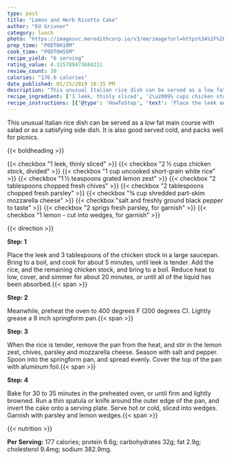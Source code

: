 ```yaml
---
type: post
title: "Lemon and Herb Risotto Cake"
author: "Ed Grivner"
category: lunch
photo: "https://imagesvc.meredithcorp.io/v3/mm/image?url=https%3A%2F%2Fimages.media-allrecipes.com%2Fuserphotos%2F714998.jpg"
prep_time: "P0DT0H10M"
cook_time: "P0DT0H55M"
recipe_yield: "6 serving"
rating_value: 4.315789473684211
review_count: 38
calories: "176.6 calories"
date_published: 01/15/2019 10:35 PM
description: "This unusual Italian rice dish can be served as a low fat main course with salad or as a satisfying side dish. It is also good served cold, and packs well for picnics."
recipe_ingredient: ['1 leek, thinly sliced', '2\u2009½ cups chicken stock, divided', '1 cup uncooked short-grain white rice', '1\u2009½ teaspoons grated lemon zest', '2 tablespoons chopped fresh chives', '2 tablespoons chopped fresh parsley', '¾ cup shredded part-skim mozzarella cheese', 'salt and freshly ground black pepper to taste', '2 sprigs fresh parsley, for garnish', '1 lemon - cut into wedges, for garnish']
recipe_instructions: [{'@type': 'HowToStep', 'text': 'Place the leek and 3 tablespoons of the chicken stock in a large saucepan. Bring to a boil, and cook for about 5 minutes, until leek is tender. Add the rice, and the remaining chicken stock, and bring to a boil. Reduce heat to low, cover, and simmer for about 20 minutes, or until all of the liquid has been absorbed.\n'}, {'@type': 'HowToStep', 'text': 'Meanwhile, preheat the oven to 400 degrees F (200 degrees C). Lightly grease a 9 inch springform pan.\n'}, {'@type': 'HowToStep', 'text': 'When the rice is tender, remove the pan from the heat, and stir in the lemon zest, chives, parsley and mozzarella cheese. Season with salt and pepper. Spoon into the springform pan, and spread evenly. Cover the top of the pan with aluminum foil.\n'}, {'@type': 'HowToStep', 'text': 'Bake for 30 to 35 minutes in the preheated oven, or until firm and lightly browned. Run a thin spatula or knife around the outer edge of the pan, and invert the cake onto a serving plate. Serve hot or cold, sliced into wedges. Garnish with parsley and lemon wedges.\n'}]
---
```


This unusual Italian rice dish can be served as a low fat main course with salad or as a satisfying side dish. It is also good served cold, and packs well for picnics. 

{{< boldheading >}}

{{< checkbox "1  leek, thinly sliced" >}}
{{< checkbox "2 ½ cups chicken stock, divided" >}}
{{< checkbox "1 cup uncooked short-grain white rice" >}}
{{< checkbox "1 ½ teaspoons grated lemon zest" >}}
{{< checkbox "2 tablespoons chopped fresh chives" >}}
{{< checkbox "2 tablespoons chopped fresh parsley" >}}
{{< checkbox "¾ cup shredded part-skim mozzarella cheese" >}}
{{< checkbox "salt and freshly ground black pepper to taste" >}}
{{< checkbox "2 sprigs fresh parsley, for garnish" >}}
{{< checkbox "1  lemon - cut into wedges, for garnish" >}}


{{< direction >}}

**Step: 1**

Place the leek and 3 tablespoons of the chicken stock in a large saucepan. Bring to a boil, and cook for about 5 minutes, until leek is tender. Add the rice, and the remaining chicken stock, and bring to a boil. Reduce heat to low, cover, and simmer for about 20 minutes, or until all of the liquid has been absorbed.{{< span >}}

**Step: 2**

Meanwhile, preheat the oven to 400 degrees F (200 degrees C). Lightly grease a 9 inch springform pan.{{< span >}}

**Step: 3**

When the rice is tender, remove the pan from the heat, and stir in the lemon zest, chives, parsley and mozzarella cheese. Season with salt and pepper. Spoon into the springform pan, and spread evenly. Cover the top of the pan with aluminum foil.{{< span >}}

**Step: 4**

Bake for 30 to 35 minutes in the preheated oven, or until firm and lightly browned. Run a thin spatula or knife around the outer edge of the pan, and invert the cake onto a serving plate. Serve hot or cold, sliced into wedges. Garnish with parsley and lemon wedges.{{< span >}}

{{< nutrition >}}

**Per Serving:** 177 calories; protein 6.6g; carbohydrates 32g; fat 2.9g; cholesterol 9.4mg; sodium 382.9mg.
